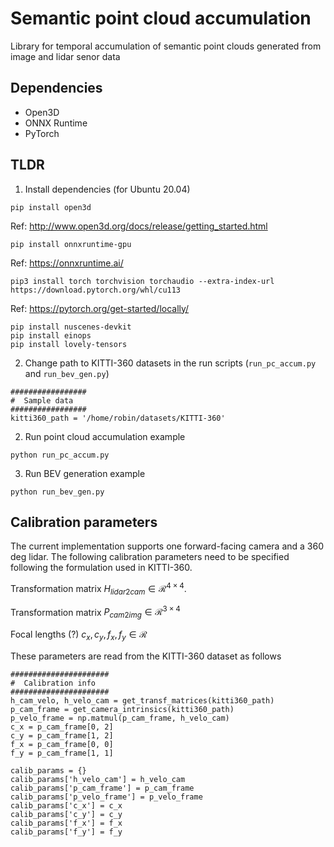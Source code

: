 # Semantic point cloud accumulation
Library for temporal accumulation of semantic point clouds generated from image and lidar senor data

## Dependencies
- Open3D
- ONNX Runtime
- PyTorch

## TLDR

1. Install dependencies (for Ubuntu 20.04)

```
pip install open3d
```
Ref: http://www.open3d.org/docs/release/getting_started.html

```
pip install onnxruntime-gpu
```
Ref: https://onnxruntime.ai/

```
pip3 install torch torchvision torchaudio --extra-index-url https://download.pytorch.org/whl/cu113
```
Ref: https://pytorch.org/get-started/locally/

```
pip install nuscenes-devkit
pip install einops
pip install lovely-tensors
```

2. Change path to KITTI-360 datasets in the run scripts (`run_pc_accum.py` and `run_bev_gen.py`)
```
#################
#  Sample data
#################
kitti360_path = '/home/robin/datasets/KITTI-360'
```
2. Run point cloud accumulation example
```
python run_pc_accum.py
```
3. Run BEV generation example
```
python run_bev_gen.py
```

## Calibration parameters

The current implementation supports one forward-facing camera and a 360 deg lidar. The following calibration parameters need to be specified following the formulation used in KITTI-360.

Transformation matrix $H_{lidar2cam} \in \mathcal{R}^{4 \times 4}$.

Transformation matrix $P_{cam2img} \in \mathcal{R}^{3 \times 4}$

Focal lengths (?) $c_x, c_y, f_x, f_y \in \mathcal{R}$

These parameters are read from the KITTI-360 dataset as follows

```
######################
#  Calibration info
######################
h_cam_velo, h_velo_cam = get_transf_matrices(kitti360_path)
p_cam_frame = get_camera_intrinsics(kitti360_path)
p_velo_frame = np.matmul(p_cam_frame, h_velo_cam)
c_x = p_cam_frame[0, 2]
c_y = p_cam_frame[1, 2]
f_x = p_cam_frame[0, 0]
f_y = p_cam_frame[1, 1]

calib_params = {}
calib_params['h_velo_cam'] = h_velo_cam
calib_params['p_cam_frame'] = p_cam_frame
calib_params['p_velo_frame'] = p_velo_frame
calib_params['c_x'] = c_x
calib_params['c_y'] = c_y
calib_params['f_x'] = f_x
calib_params['f_y'] = f_y
```